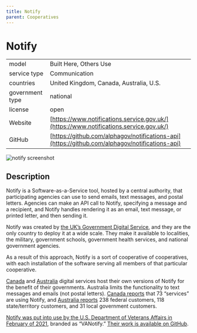 ```yaml
---
title: Notify
parent: Cooperatives
---
```


# Notify

|                   |                                          |
|:------------------|:-----------------------------------------|
| model             | Built Here, Others Use
| service type      | Communication
| countries         | United Kingdom, Canada, Australia, U.S.
| government type   | national
| license           | open
| Website           | [https://www.notifications.service.gov.uk/](https://www.notifications.service.gov.uk/)
| GitHub            | [https://github.com/alphagov/notifications-api](https://github.com/alphagov/notifications-api)

![notify screenshot](images/notify.png)

## Description

Notify is a Software-as-a-Service tool, hosted by a central authority, that participating agencies can use to send emails, text messages, and postal letters. Agencies can make an API call to Notify, specifying a message and a recipient, and Notify handles rendering it as an email, text message, or printed letter, and then sending it.

Notify was created by [the UK’s Government Digital Service](https://www.gov.uk/government/organisations/government-digital-service), and they are the only country to deploy it at a wide scale. They make it available to localities, the military, government schools, government health services, and national government agencies.

As a result of this approach, Notify is a sort of cooperative of cooperatives, with each installation of the software serving all members of that particular cooperative.

[Canada](https://notification.canada.ca/) and [Australia](https://notify.gov.au/) digital services host their own versions of Notify for the benefit of their governments. Australia limits the functionality to text messages and emails (not postal letters). [Canada reports](https://notification.canada.ca/activity) that 73 “services” are using Notify, and [Australia reports](https://notify.gov.au/) 238 federal customers, 118 state/territory customers, and 31 local government customers.

[Notify was put into use by the U.S. Department of Veterans Affairs in February of 2021](https://www.thoughtworks.com/news/vanotify), branded as “VANotify.” [Their work is available on GitHub](https://github.com/department-of-veterans-affairs/notification-api).
